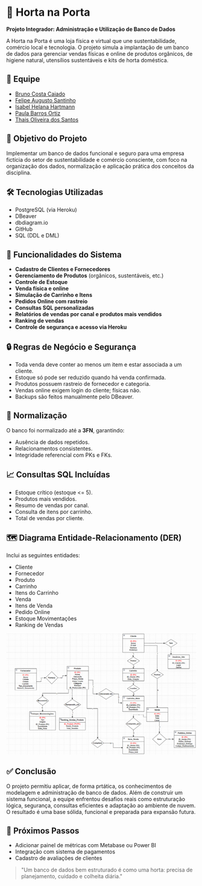 # 🌱 Horta na Porta 

**Projeto Integrador: Administração e Utilização de Banco de Dados**

A Horta na Porta é uma loja física e virtual que une sustentabilidade, comércio local e tecnologia. O projeto simula a implantação de um banco de dados para gerenciar vendas físicas e online de produtos orgânicos, de higiene natural, utensílios sustentáveis e kits de horta doméstica. 

## 👥 Equipe 

- [Bruno Costa Caiado](https://github.com/costacaiado)
- [Felipe Augusto Santinho](https://github.com/felipe-santinho)
- [Isabel Helana Hartmann](https://github.com/belhartmann)
- [Paula Barros Ortiz](https://github.com/paulabortiz)
- [Thais Oliveira dos Santos](https://github.com/thaismarino)

## 🎯 Objetivo do Projeto 

Implementar um banco de dados funcional e seguro para uma empresa fictícia do setor de sustentabilidade e comércio consciente, com foco na organização dos dados, normalização e aplicação prática dos conceitos da disciplina. 

## 🛠️ Tecnologias Utilizadas

- PostgreSQL (via Heroku)
- DBeaver
- dbdiagram.io
- GitHub
- SQL (DDL e DML)

## 📂 Funcionalidades do Sistema 

- **Cadastro de Clientes e Fornecedores**
- **Gerenciamento de Produtos** (orgânicos, sustentáveis, etc.)
- **Controle de Estoque**
- **Venda física e online**
- **Simulação de Carrinho e Itens**
- **Pedidos Online com rastreio**
- **Consultas SQL personalizadas**
- **Relatórios de vendas por canal e produtos mais vendidos**
- **Ranking de vendas**
- **Controle de segurança e acesso via Heroku**

## 🔒 Regras de Negócio e Segurança 

- Toda venda deve conter ao menos um item e estar associada a um cliente.
- Estoque só pode ser reduzido quando há venda confirmada.
- Produtos possuem rastreio de fornecedor e categoria.
- Vendas online exigem login do cliente; físicas não.
- Backups são feitos manualmente pelo DBeaver.

## 🧠 Normalização 

O banco foi normalizado até a **3FN**, garantindo:
- Ausência de dados repetidos.
- Relacionamentos consistentes.
- Integridade referencial com PKs e FKs.

## 📈 Consultas SQL Incluídas 

- Estoque crítico (estoque <= 5).
- Produtos mais vendidos.
- Resumo de vendas por canal.
- Consulta de itens por carrinho.
- Total de vendas por cliente.

## 🗺️ Diagrama Entidade-Relacionamento (DER)

Inclui as seguintes entidades:
- Cliente
- Fornecedor
- Produto
- Carrinho
- Itens do Carrinho
- Venda
- Itens de Venda
- Pedido Online
- Estoque Movimentações
- Ranking de Vendas

![DER do projeto Horta na Porta](der_horta_na_porta.png)

## ✅ Conclusão 

O projeto permitiu aplicar, de forma prtática, os conhecimentos de modelagem e administração de banco de dados. Além de construir um sistema funcional, a equipe enfrentou desafios reais como estruturação lógica, segurança, consultas eficientes e adaptação ao ambiente de nuvem. O resultado é uma base sólida, funcional e preparada para expansão futura. 

## 📌 Próximos Passos 

- Adicionar painel de métricas com Metabase ou Power BI
- Integração com sistema de pagamentos
- Cadastro de avaliações de clientes

> "Um banco de dados bem estruturado é como uma horta: precisa de planejamento, cuidado e colheita diária." 
